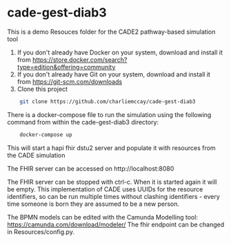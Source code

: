 # cade-gest-diab3
This is a demo Resouces folder for the CADE2 pathway-based simulation tool

1. If you don't already have Docker on your system, download and install it from https://store.docker.com/search?type=edition&offering=community
2. If you don't already have Git on your system, download and install it from https://git-scm.com/downloads
3. Clone this project 
```sh
	git clone https://github.com/charliemccay/cade-gest-diab3
```
There is a docker-compose file to run the simulation using the following command from within the cade-gest-diab3 directory:
```sh
	docker-compose up
```
This will start a hapi fhir dstu2 server and populate it with resources from the CADE simulation 

The FHIR server can be accessed on http://localhost:8080

The FHIR server can be stopped with ctrl-c.  When it is started again it will be empty.  This implementation of CADE uses UUIDs for the resource identifiers, so can be run multiple times without clashing identifiers - every time someone is born they are assumed to be a new person.

The BPMN models can be edited with the Camunda Modelling tool: https://camunda.com/download/modeler/
The fhir endpoint can be changed in Resources/config.py.


